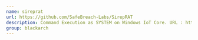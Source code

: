 ```yaml
---
name: sireprat
url: https://github.com/SafeBreach-Labs/SirepRAT
description: Command Execution as SYSTEM on Windows IoT Core. URL : https://github.com/SafeBreach-Labs/SirepRAT Groups : blackarch blackarch-exploitation blackarch-windows
group: blackarch
---
```

